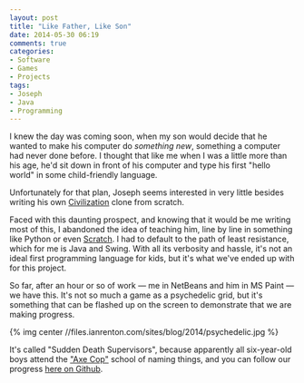 ```yaml
---
layout: post
title: "Like Father, Like Son"
date: 2014-05-30 06:19
comments: true
categories: 
- Software
- Games
- Projects
tags:
- Joseph
- Java
- Programming
---
```


I knew the day was coming soon, when my son would decide that he wanted to make his computer do *something new*, something a computer had never done before. I thought that like me when I was a little more than his age, he'd sit down in front of his computer and type his first "hello world" in some child-friendly language.

Unfortunately for that plan, Joseph seems interested in very little besides writing his own [Civilization](http://www.civilization.com/) clone from scratch.

Faced with this daunting prospect, and knowing that it would be me writing most of this, I abandoned the idea of teaching him, line by line in something like Python or even [Scratch](http://scratch.mit.edu/). I had to default to the path of least resistance, which for me is Java and Swing. With all its verbosity and hassle, it's not an ideal first programming language for kids, but it's what we've ended up with for this project.

So far, after an hour or so of work &mdash; me in NetBeans and him in MS Paint &mdash; we have this. It's not so much a game as a psychedelic grid, but it's something that can be flashed up on the screen to demonstrate that we are making progress.

{% img center //files.ianrenton.com/sites/blog/2014/psychedelic.jpg %}

It's called "Sudden Death Supervisors", because apparently all six-year-old boys attend the ["Axe Cop"](http://axecop.com/) school of naming things, and you can follow our progress [here on Github](https://github.com/ianrenton/SuddenDeathSupervisors).
